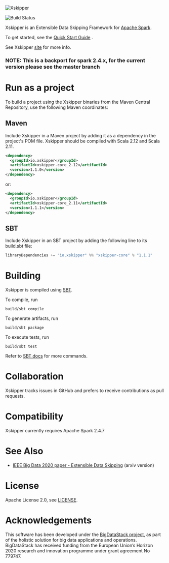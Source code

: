 <!--
 -- Copyright 2021 IBM Corp.
 -- SPDX-License-Identifier: Apache-2.0
 -->

![Xskipper](site/docs/img/logo_readme.png)

![Build Status](https://github.com/xskipper-io/xskipper/workflows/build/badge.svg?branch=branch-spark-2.4)

Xskipper is an Extensible Data Skipping Framework for [Apache Spark](https://spark.apache.org/).

To get started, see the [Quick Start Guide](https://xskipper.io/getting-started/quick-start-guide/) .

See Xskipper [site](https://xskipper.io) for more info. 

### NOTE: This is a backport for spark 2.4.x, for the current version please see the master branch
# Run as a project

To build a project using the Xskipper binaries from the Maven Central Repository, use the following Maven coordinates:

## Maven

Include Xskipper in a Maven project by adding it as a dependency in the project's POM file. Xskipper should be compiled with Scala 2.12 and Scala 2.11.

```XML
<dependency>
  <groupId>io.xskipper</groupId>
  <artifactId>xskipper-core_2.12</artifactId>
  <version>1.1.0</version>
</dependency>
```
or:
```XML
<dependency>
  <groupId>io.xskipper</groupId>
  <artifactId>xskipper-core_2.11</artifactId>
  <version>1.1.1</version>
</dependency>
```



## SBT
Include Xskipper in an SBT project by adding the following line to its build.sbt file:

```Scala
libraryDependencies += "io.xskipper" %% "xskipper-core" % "1.1.1"
```

# Building

Xskipper is compiled using [SBT](https://www.scala-sbt.org/1.x/docs/Command-Line-Reference.html).

To compile, run

    build/sbt compile

To generate artifacts, run

    build/sbt package

To execute tests, run

    build/sbt test

Refer to [SBT docs](https://www.scala-sbt.org/1.x/docs/Command-Line-Reference.html) for more commands.

# Collaboration

Xskipper tracks issues in GitHub and prefers to receive contributions as pull requests.

# Compatibility

Xskipper currently requires Apache Spark 2.4.7 

# See Also

- [IEEE Big Data 2020 paper - Extensible Data Skipping](https://arxiv.org/abs/2009.08150) (arxiv version)

# License
Apache License 2.0, see [LICENSE](LICENSE).

# Acknowledgements

This software has been developed under the [BigDataStack project](https://bigdatastack.eu/the-bigdatastack-solution), as part of the holistic solution for big data applications and operations. 
BigDataStack has received funding from the European Union’s Horizon 2020 research and innovation programme under grant agreement No 779747.
